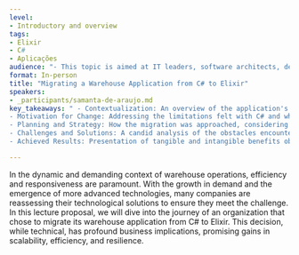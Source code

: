 ```yaml
---
level:
- Introductory and overview
tags:
- Elixir
- C#
- Aplicações
audience: "- This topic is aimed at IT leaders, software architects, developers, and logistics professionals interested in system modernization, technological innovations, and optimization of warehouse operations."
format: In-person
title: "Migrating a Warehouse Application from C# to Elixir"
speakers:
- _participants/samanta-de-araujo.md
key_takeaways: " - Contextualization: An overview of the application's role in managing warehouse operations, emphasizing the importance of technological choice in this scenario.\n
- Motivation for Change: Addressing the limitations felt with C# and why Elixir is considered a promising solution.\n
- Planning and Strategy: How the migration was approached, considering the coexistence of systems, team training, and the sequence of modules to be migrated.\n
- Challenges and Solutions: A candid analysis of the obstacles encountered during the migration, from integration issues to team resistance, and how these challenges were overcome.\n
- Achieved Results: Presentation of tangible and intangible benefits obtained after the migration, including performance metrics, user feedback, and business impact."

---
```

In the dynamic and demanding context of warehouse operations, efficiency and responsiveness are paramount. With the growth in demand and the emergence of more advanced technologies, many companies are reassessing their technological solutions to ensure they meet the challenge.
In this lecture proposal, we will dive into the journey of an organization that chose to migrate its warehouse application from C# to Elixir. This decision, while technical, has profound business implications, promising gains in scalability, efficiency, and resilience.